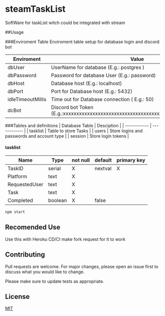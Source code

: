 # steamTaskList
SoftWare for taskList witch could be integrated with stream

##Usage
                    
###Enviroment Table
Enviroment table setup for database login and discord bot
                    
Enviroment  | Value
------------- | -------------
dbUser  | UserName for database (E.g.: postgres )
dbPassword | Password for database User (E.g.: password)
dbHost  | Database host (E.g.: localhost)
dbPort | Port for Database host  (E.g.: 5432)
idleTimeoutMillis  | Time out for Database connection ( E.g.: 50)
dcBot | Discord bot Token  (E.g.:xxxxxxxxxxxxxxxxxxxxxxxxxxxxxxxxxxxxxxxxxxxxxxxxxxxxxxxxxxx)

###Tables and definitions
|  Database Table | Desciption  |
| ------------ | ------------ |
|  tasklist |  Table to store Tasks  |
|  users | Store logins and passwords and account type |
|  session | Store login tokens  |

#### tasklist
|  Name |  Type  | not null  | default  | primary key  |
| ------------ | ------------ | ------------ | ------------ | ------------ |
|  TaskID |  serial  | X  |   nextval |  X  |
|  Platform  |  text  |  X  |    |   |
|  RequestedUser |  text  | X  |    |    |
|  Task  |  text  |  X  |    |   |
|  Completed  |  boolean  |  X  | false  |   |





```bash
npm start
```
## Recomended Use
Use this with Heroku CD/CI make fork request for it to work


## Contributing

Pull requests are welcome. For major changes, please open an issue first to discuss what you would like to change.

Please make sure to update tests as appropriate.

## License
[MIT](https://choosealicense.com/licenses/mit/)
